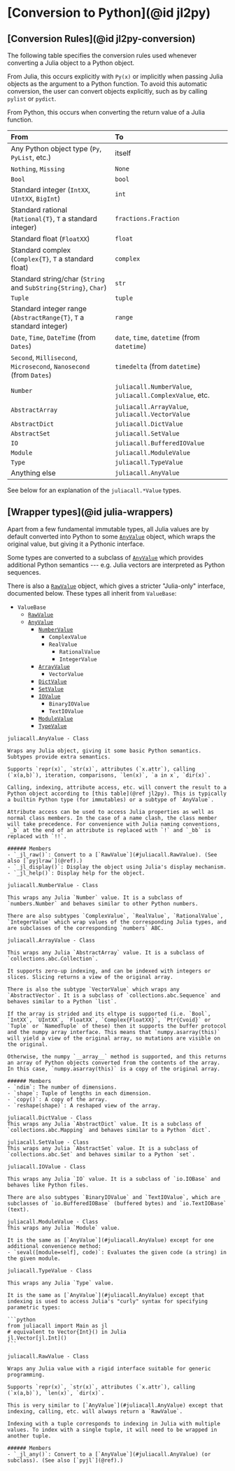 # [Conversion to Python](@id jl2py)

## [Conversion Rules](@id jl2py-conversion)

The following table specifies the conversion rules used whenever converting a Julia object to a Python object.

From Julia, this occurs explicitly with `Py(x)` or implicitly when passing Julia objects as the argument to a Python function.
To avoid this automatic conversion, the user can convert objects explicitly, such as by calling `pylist` or `pydict`.

From Python, this occurs when converting the return value of a Julia function.

| From                                                                | To                                                      |
| :------------------------------------------------------------------ | :------------------------------------------------------ |
| Any Python object type (`Py`, `PyList`, etc.)                       | itself                                                  |
| `Nothing`, `Missing`                                                | `None`                                                  |
| `Bool`                                                              | `bool`                                                  |
| Standard integer (`IntXX`, `UIntXX`, `BigInt`)                      | `int`                                                   |
| Standard rational (`Rational{T}`, `T` a standard integer)           | `fractions.Fraction`                                    |
| Standard float (`FloatXX`)                                          | `float`                                                 |
| Standard complex (`Complex{T}`, `T` a standard float)               | `complex`                                               |
| Standard string/char (`String` and `SubString{String}`, `Char`)     | `str`                                                   |
| `Tuple`                                                             | `tuple`                                                 |
| Standard integer range (`AbstractRange{T}`, `T` a standard integer) | `range`                                                 |
| `Date`, `Time`, `DateTime` (from `Dates`)                           | `date`, `time`, `datetime` (from `datetime`)            |
| `Second`, `Millisecond`, `Microsecond`, `Nanosecond` (from `Dates`) | `timedelta` (from `datetime`)                           |
| `Number`                                                            | `juliacall.NumberValue`, `juliacall.ComplexValue`, etc. |
| `AbstractArray`                                                     | `juliacall.ArrayValue`, `juliacall.VectorValue`         |
| `AbstractDict`                                                      | `juliacall.DictValue`                                   |
| `AbstractSet`                                                       | `juliacall.SetValue`                                    |
| `IO`                                                                | `juliacall.BufferedIOValue`                             |
| `Module`                                                            | `juliacall.ModuleValue`                                 |
| `Type`                                                              | `juliacall.TypeValue`                                   |
| Anything else                                                       | `juliacall.AnyValue`                                    |

See below for an explanation of the `juliacall.*Value` types.

## [Wrapper types](@id julia-wrappers)

Apart from a few fundamental immutable types, all Julia values are by default converted into Python to some [`AnyValue`](#juliacall.AnyValue) object, which wraps the original value, but giving it a Pythonic interface.

Some types are converted to a subclass of [`AnyValue`](#juliacall.AnyValue) which provides additional Python semantics --- e.g. Julia vectors are interpreted as Python sequences.

There is also a [`RawValue`](#juliacall.RawValue) object, which gives a stricter "Julia-only" interface, documented below. These types all inherit from `ValueBase`:

- `ValueBase`
  - [`RawValue`](#juliacall.RawValue)
  - [`AnyValue`](#juliacall.AnyValue)
    - [`NumberValue`](#juliacall.NumberValue)
      - `ComplexValue`
      - `RealValue`
        - `RationalValue`
        - `IntegerValue`
    - [`ArrayValue`](#juliacall.ArrayValue)
      - `VectorValue`
    - [`DictValue`](#juliacall.DictValue)
    - [`SetValue`](#juliacall.SetValue)
    - [`IOValue`](#juliacall.IOValue)
      - `BinaryIOValue`
      - `TextIOValue`
    - [`ModuleValue`](#juliacall.ModuleValue)
    - [`TypeValue`](#juliacall.TypeValue)

`````@customdoc
juliacall.AnyValue - Class

Wraps any Julia object, giving it some basic Python semantics. Subtypes provide extra semantics.

Supports `repr(x)`, `str(x)`, attributes (`x.attr`), calling (`x(a,b)`), iteration, comparisons, `len(x)`, `a in x`, `dir(x)`.

Calling, indexing, attribute access, etc. will convert the result to a Python object according to [this table](@ref jl2py). This is typically a builtin Python type (for immutables) or a subtype of `AnyValue`.

Attribute access can be used to access Julia properties as well as normal class members. In the case of a name clash, the class member will take precedence. For convenience with Julia naming conventions, `_b` at the end of an attribute is replaced with `!` and `_bb` is replaced with `!!`.

###### Members
- `_jl_raw()`: Convert to a [`RawValue`](#juliacall.RawValue). (See also [`pyjlraw`](@ref).)
- `_jl_display()`: Display the object using Julia's display mechanism.
- `_jl_help()`: Display help for the object.
`````

`````@customdoc
juliacall.NumberValue - Class

This wraps any Julia `Number` value. It is a subclass of `numbers.Number` and behaves similar to other Python numbers.

There are also subtypes `ComplexValue`, `RealValue`, `RationalValue`, `IntegerValue` which wrap values of the corresponding Julia types, and are subclasses of the corresponding `numbers` ABC.
`````

`````@customdoc
juliacall.ArrayValue - Class

This wraps any Julia `AbstractArray` value. It is a subclass of `collections.abc.Collection`.

It supports zero-up indexing, and can be indexed with integers or slices. Slicing returns a view of the original array.

There is also the subtype `VectorValue` which wraps any `AbstractVector`. It is a subclass of `collections.abc.Sequence` and behaves similar to a Python `list`.

If the array is strided and its eltype is supported (i.e. `Bool`, `IntXX`, `UIntXX`, `FloatXX`, `Complex{FloatXX}`, `Ptr{Cvoid}` or `Tuple` or `NamedTuple` of these) then it supports the buffer protocol and the numpy array interface. This means that `numpy.asarray(this)` will yield a view of the original array, so mutations are visible on the original.

Otherwise, the numpy `__array__` method is supported, and this returns an array of Python objects converted from the contents of the array. In this case, `numpy.asarray(this)` is a copy of the original array.

###### Members
- `ndim`: The number of dimensions.
- `shape`: Tuple of lengths in each dimension.
- `copy()`: A copy of the array.
- `reshape(shape)`: A reshaped view of the array.
`````

`````@customdoc
juliacall.DictValue - Class
This wraps any Julia `AbstractDict` value. It is a subclass of `collections.abc.Mapping` and behaves similar to a Python `dict`.
`````

`````@customdoc
juliacall.SetValue - Class
This wraps any Julia `AbstractSet` value. It is a subclass of `collections.abc.Set` and behaves similar to a Python `set`.
`````

`````@customdoc
juliacall.IOValue - Class

This wraps any Julia `IO` value. It is a subclass of `io.IOBase` and behaves like Python files.

There are also subtypes `BinaryIOValue` and `TextIOValue`, which are subclasses of `io.BufferedIOBase` (buffered bytes) and `io.TextIOBase` (text).
`````

`````@customdoc
juliacall.ModuleValue - Class
This wraps any Julia `Module` value.

It is the same as [`AnyValue`](#juliacall.AnyValue) except for one additional convenience method:
- `seval([module=self], code)`: Evaluates the given code (a string) in the given module.
`````

`````@customdoc
juliacall.TypeValue - Class

This wraps any Julia `Type` value.

It is the same as [`AnyValue`](#juliacall.AnyValue) except that indexing is used to access Julia's "curly" syntax for specifying parametric types:

```python
from juliacall import Main as jl
# equivalent to Vector{Int}() in Julia
jl.Vector[jl.Int]()
```
`````

`````@customdoc
juliacall.RawValue - Class

Wraps any Julia value with a rigid interface suitable for generic programming.

Supports `repr(x)`, `str(x)`, attributes (`x.attr`), calling (`x(a,b)`), `len(x)`, `dir(x)`.

This is very similar to [`AnyValue`](#juliacall.AnyValue) except that indexing, calling, etc. will always return a `RawValue`.

Indexing with a tuple corresponds to indexing in Julia with multiple values. To index with a single tuple, it will need to be wrapped in another tuple.

###### Members
- `_jl_any()`: Convert to a [`AnyValue`](#juliacall.AnyValue) (or subclass). (See also [`pyjl`](@ref).)
`````
